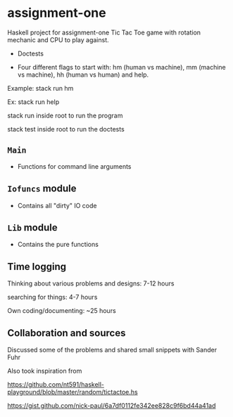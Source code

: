 # assignment-one

Haskell project for assignment-one
Tic Tac Toe game with rotation mechanic and CPU to play against.

* Doctests

* Four different flags to start with: hm (human vs machine), mm (machine vs machine), hh (human vs human) and help.

Example: stack run hm

Ex: stack run help

stack run inside root to run the program

stack test inside root to run the doctests

## `Main`
* Functions for command line arguments

## `Iofuncs` module
* Contains all "dirty" IO code

## `Lib` module
* Contains the pure functions

## Time logging
Thinking about various problems and designs: 7-12 hours

searching for things: 4-7 hours

Own coding/documenting: ~25 hours

## Collaboration and sources
Discussed some of the problems and shared small snippets with Sander Fuhr

Also took inspiration from

https://github.com/nt591/haskell-playground/blob/master/random/tictactoe.hs

https://gist.github.com/nick-paul/6a7df0112fe342ee828c9f6bd44a41ad